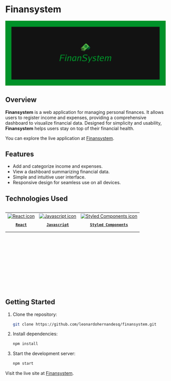 
# Finansystem

![Finansystem Screenshot](image-readme-new.png)

## Overview
**Finansystem** is a web application for managing personal finances. It allows users to register income and expenses, providing a comprehensive dashboard to visualize financial data. Designed for simplicity and usability, **Finansystem** helps users stay on top of their financial health. 

You can explore the live application at [Finansystem](https://finansystem.vercel.app/).

## Features
- Add and categorize income and expenses.
- View a dashboard summarizing financial data.
- Simple and intuitive user interface.
- Responsive design for seamless use on all devices.

## Technologies Used
<table align="left" height="255px">
  <tr>
    <td align="center">
      <a href="https://developer.mozilla.org/en-US/docs/Web/HTML/">
        <img src="https://skillicons.dev/icons?i=react" width="65px" alt="React icon"/><br/>
        <sub>
          <b>
            <pre>React</pre>
          </b>
        </sub>
      </a>
    </td>
    <td align="center">
      <a href="https://developer.mozilla.org/en-US/docs/Web/JavaScript/">
        <img src="https://skillicons.dev/icons?i=js" width="65px" alt="Javascript icon"/><br/>
        <sub>
          <b>
            <pre>Javascript</pre>
          </b>
        </sub>
      </a>
    </td>
    <td align="center">
      <a href="https://styled-components.com/">
        <img src="https://skillicons.dev/icons?i=styledcomponents" width="65px" alt="Styled Components icon"/><br/>
        <sub>
          <b>
            <pre>Styled Components</pre>
          </b>
        </sub>
      </a>
    </td>
  </tr>
</table>
<br/><br/><br/><br/><br/><br/><br/><br/>

## Getting Started
1. Clone the repository:
   ```bash
   git clone https://github.com/leonardohernandesq/finansystem.git
   ```
2. Install dependencies:
   ```bash
   npm install
   ```
3. Start the development server:
   ```bash
   npm start
   ```

Visit the live site at [Finansystem](https://finansystem.vercel.app/).
